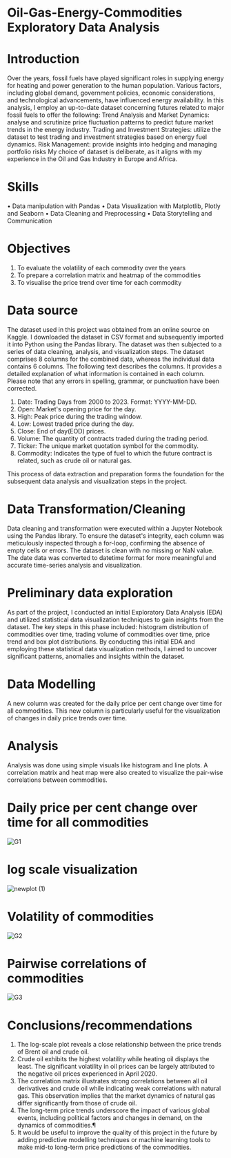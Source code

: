 # Oil-Gas-Energy-Commodities Exploratory Data Analysis
 
# Introduction
Over the years, fossil fuels have played significant roles in supplying energy for heating and power generation to the human population. Various factors, including global demand, government policies, economic considerations, and technological advancements, have influenced energy availability. In this analysis, I employ an up-to-date dataset concerning futures related to major fossil fuels to offer the following: Trend Analysis and Market Dynamics: analyse and scrutinize price fluctuation patterns to predict future market trends in the energy industry. Trading and Investment Strategies: utilize the dataset to test trading and investment strategies based on energy fuel dynamics. Risk Management: provide insights into hedging and managing portfolio risks
My choice of dataset is deliberate, as it aligns with my experience in the Oil and Gas Industry in Europe and Africa. 

# Skills
•	Data manipulation with Pandas
•	Data Visualization with Matplotlib, Plotly and Seaborn
•	Data Cleaning and Preprocessing
•	Data Storytelling and Communication

# Objectives
1.	To evaluate the volatility of each commodity over the years
2.	To prepare a correlation matrix and heatmap of the commodities
3.	To visualise the price trend over time for each commodity

# Data source
The dataset used in this project was obtained from an online source on Kaggle. I downloaded the dataset in CSV format and subsequently imported it into Python using the Pandas library. The dataset was then subjected to a series of data cleaning, analysis, and visualization steps. 
The dataset comprises 8 columns for the combined data, whereas the individual data contains 6 columns.
The following text describes the columns. It provides a detailed explanation of what information is contained in each column. Please note that any errors in spelling, grammar, or punctuation have been corrected.
1. Date: Trading Days from 2000 to 2023. Format: YYYY-MM-DD.
2. Open: Market's opening price for the day.
3. High: Peak price during the trading window.
4. Low: Lowest traded price during the day.
5. Close: End of day(EOD) prices.
6. Volume: The quantity of contracts traded during the trading period.
7. Ticker: The unique market quotation symbol for the commodity.
8. Commodity: Indicates the type of fuel to which the future contract is related, such as crude oil or natural gas.

This process of data extraction and preparation forms the foundation for the subsequent data analysis and visualization steps in the project.

# Data Transformation/Cleaning
Data cleaning and transformation were executed within a Jupyter Notebook using the Pandas library. To ensure the dataset's integrity, each column was meticulously inspected through a for-loop, confirming the absence of empty cells or errors. The dataset is clean with no missing or NaN value. The date data was converted to datetime format for more meaningful and accurate time-series analysis and visualization.

# Preliminary data exploration
As part of the project, I conducted an initial Exploratory Data Analysis (EDA) and utilized statistical data visualization techniques to gain insights from the dataset. The key steps in this phase included: histogram distribution of commodities over time, trading volume of commodities over time, price trend and box plot distributions. By conducting this initial EDA and employing these statistical data visualization methods, I aimed to uncover significant patterns, anomalies and insights within the dataset.

# Data Modelling
A new column was created for the daily price per cent change over time for all commodities. This new column is particularly useful for the visualization of changes in daily price trends over time.  


# Analysis
Analysis was done using simple visuals like histogram and line plots. A correlation matrix and heat map were also created to visualize the pair-wise correlations between commodities. 
# Daily price per cent change over time for all commodities
![G1](https://github.com/ayomide2021/Oil-Gas-Energy-Futures/assets/83126882/9035f830-7410-485e-9a5a-36da4e1eedef)
# log scale visualization
![newplot (1)](https://github.com/ayomide2021/Oil-Gas-Energy-Futures/assets/83126882/8065e8a3-361a-4353-a072-37873a022e23)
# Volatility of commodities
![G2](https://github.com/ayomide2021/Oil-Gas-Energy-Futures/assets/83126882/f719cb6c-a10b-446f-b707-9a533c9c5f47)

# Pairwise correlations of commodities
![G3](https://github.com/ayomide2021/Oil-Gas-Energy-Futures/assets/83126882/58b3a849-8085-47e4-8275-8228fe68cb27)


# Conclusions/recommendations
1. The log-scale plot reveals a close relationship between the price trends of Brent oil and crude oil.
2. Crude oil exhibits the highest volatility while heating oil displays the least. The significant volatility in oil prices can be largely attributed to the negative oil prices experienced in April 2020.
3. The correlation matrix illustrates strong correlations between all oil derivatives and crude oil while indicating weak correlations with natural gas. This observation implies that the market dynamics of natural gas differ significantly from those of crude oil.
4. The long-term price trends underscore the impact of various global events, including political factors and changes in demand, on the dynamics of commodities.¶
5. It would be useful to improve the quality of this project in the future by adding predictive modelling techniques or machine learning tools to make mid-to long-term price predictions of the commodities. 


